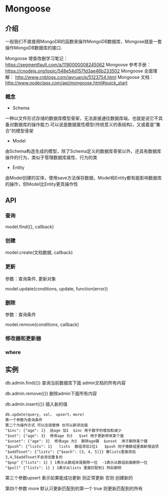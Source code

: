 # Mongoose

## 介绍

一般我们不直接用MongoDB的函数来操作MongoDB数据库，Mongose就是一套操作MongoDB数据库的接口.

Mongoose 增查改删学习笔记： https://segmentfault.com/a/1190000008245062
Mongoose 参考手册： https://cnodejs.org/topic/548e54d157fd3ae46b233502
Mongoose 全面理解： http://www.cnblogs.com/jayruan/p/5123754.html
Mongoose 文档： http://www.nodeclass.com/api/mongoose.html#quick_start

### 概念

- Schema

一种以文件形式存储的数据库模型骨架，无法直接通往数据库端，也就是说它不具备对数据库的操作能力.可以说是数据属性模型(传统意义的表结构)，又或着是“集合”的模型骨架

- Model

由Schema构造生成的模型，除了Schema定义的数据库骨架以外，还具有数据库操作的行为，类似于管理数据库属性、行为的类

- Entity

由Model创建的实体，使用save方法保存数据，Model和Entity都有能影响数据库的操作，但Model比Entity更具操作性

## API

### 查询

model.find({}, callback)

### 创建

model.create(文档数据, callback)

### 更新

参数：查询条件, 更新对象

model.update(conditions, update, function(error))

### 删除

参数：查询条件

model.remove(conditions, callback)

### 修改器和更新器

### where


## 实例

db.admin.find({}) 查询当前数据库下面 admin文档的所有内容

db.admin.remove({}) 删除admin下面所有内容

db.admin.insert({})
插入新的值

    db.update(query, val， upsert，more)
    第一个参数为查询条件
    第二个为操作方式 可以全部替换 也可以新添加值
    "$inc": {"age": 1}  给age 加1  $inc 用于数字的增加和减少
    "$set": {"age": 3}  修改age 为3   $set 用于更新修改某个值
    "$unset": {"age": 3}  修改age 为3  删除age键  $unset  用于删除某个键
    "$push”: {"lists": 1}   lists  数组添加1位1   $push 同于像数组里面新增选项
    "$addToset": {"lists": {"$each": [3, 4, 5]}} 像lists里面添加3,4,5$addToset不会添加重复的
    "$pop" {"lists": 1} } 1表示从数组末尾删除一位  -1表示从数组前面删除一位
    "$pull" {"lists": 1} } 1表示从lists 里面匹配到1 然后删除

第三个参数upsert
表示如果能成功更新 则正常更新 否则 创建新的

第四个参数 more
默认只更新匹配到的第一个
true 则更新匹配到的所有